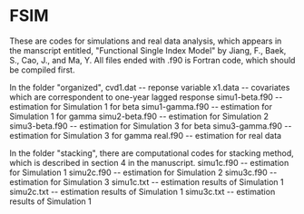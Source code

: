 # FSIM
These are codes for simulations and real data analysis, which appears in the manscript entitled, "Functional Single Index Model" by Jiang, F., Baek, S., Cao, J., and Ma, Y. 
All files ended with .f90 is Fortran code, which should be compiled first. 

In the folder "organized", 
cvd1.dat -- reponse variable 
x1.data -- covariates which are correspondent to one-year lagged response
simu1-beta.f90 -- estimation for Simulation 1 for beta
simu1-gamma.f90 -- estimation for Simulation 1 for gamma
simu2-beta.f90 -- estimation for Simulation 2
simu3-beta.f90 -- estimation for Simulation 3 for beta
simu3-gamma.f90 -- estimation for Simulation 3 for gamma
real.f90 -- estimation for real data

In the folder "stacking", there are computational codes for stacking method, which is described in section 4 in the manuscript. 
simu1c.f90 -- estimation for Simulation 1
simu2c.f90 -- estimation for Simulation 2
simu3c.f90 -- estimation for Simulation 3
simu1c.txt -- estimation results of Simulation 1
simu2c.txt -- estimation results of Simulation 1
simu3c.txt -- estimation results of Simulation 1
